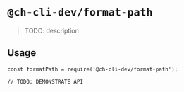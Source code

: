 # `@ch-cli-dev/format-path`

> TODO: description

## Usage

```
const formatPath = require('@ch-cli-dev/format-path');

// TODO: DEMONSTRATE API
```
